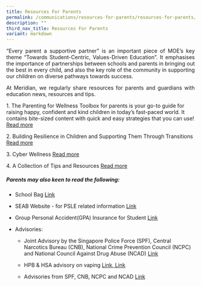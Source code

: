```yaml
---
title: Resources For Parents
permalink: /communications/resources-for-parents/resources-for-parents/
description: ""
third_nav_title: Resources For Parents
variant: markdown
---
```

<p align="justify">“Every parent a supportive partner” is an important piece of MOE’s key theme “Towards Student-Centric, Values-Driven Education”. It emphasises the importance of partnerships between schools and parents in bringing out the best in every child, and also the key role of the community in supporting our children on diverse pathways towards success.</p>

<p align="justify">At Meridian, we regularly share resources for parents and guardians with education news, resources and tips.</p>

<p>1. The Parenting for Wellness Toolbox for parents is your go-to guide for raising happy, confident and kind children in today’s fast-paced world. It contains bite-sized content with quick and easy strategies that you can use! <a href="https://file.go.gov.sg/pfw-toolbox-for-parents.pdf" rel="noopener noreferrer nofollow" target="_blank">Read more</a></p>

<p>2. Building Resilience in Children and Supporting Them Through Transitions <a href="https://www.meridianpri.moe.edu.sg/communications/resources-for-parents/children-support/" rel="noopener noreferrer nofollow" target="_blank">Read more</a></p>

<p>3. Cyber Wellness <a href="https://www.meridianpri.moe.edu.sg/communications/resources-for-parents/cyber-wellness/" rel="noopener noreferrer nofollow" target="_blank">Read more</a></p>


<p>4. A Collection of Tips and Resources <a href="https://www.meridianpri.moe.edu.sg/communications/resources-for-parents/a-collection-of-tips-and-resources/" rel="noopener noreferrer nofollow" target="_blank">Read more</a></p>

<h5>Parents may also keen to read the following:</h5>

<ul data-tight="true" class="tight">
<li><p>School Bag <a href="https://www.schoolbag.edu.sg/" rel="noopener noreferrer nofollow" target="_blank">Link</a></p></li>
	
<li><p>SEAB Website - for PSLE related information <a href="https://www.seab.gov.sg/home/#" rel="noopener noreferrer nofollow" target="_blank">Link</a></p></li>
	
<li><p>Group Personal Accident(GPA) Insurance for Student <a href="/files/Communications/Resources%20for%20Parents/MOE_Student_Product_Fact_Sheet_Year_2024.pdf" rel="noopener noreferrer nofollow" target="_blank">Link</a></p></li>
	
<li><p>Advisories:</p>
	
<ul data-tight="true" class="tight"><li>
<p>Joint Advisory by the Singapore Police Force (SPF), Central Narcotics Bureau (CNB), National Crime Prevention Council (NCPC) and National Council Against Drug Abuse (NCAD) <a href="/files/Communications/Resources%20for%20Parents/Joint%20Advisory%20Year%20End%202022.pdf" rel="noopener noreferrer nofollow" target="_blank">Link</a></p></li><li><p>HPB &amp; HSA advisory on vaping <a href="/files/Communications/Resources%20for%20Parents/HPB%20HSA%20advisory%20on%20vaping.pdf" rel="noopener noreferrer nofollow" target="_blank">Link, </a><a href="/files/Communications/Resources%20for%20Parents/updatingonvaping%20_dm_(may%202023).pdf" rel="noopener noreferrer nofollow" target="_blank">Link</a></p></li><li><p>Advisories from SPF, CNB, NCPC and NCAD <a href="/files/Communications/Resources%20for%20Parents/spf_cnb.pdf" rel="noopener noreferrer nofollow" target="_blank">Link</a></p></li></ul></li></ul><p></p>